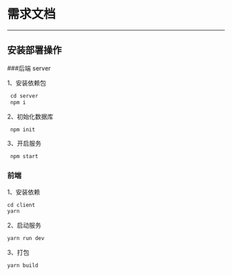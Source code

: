 # 需求文档

---

## 安装部署操作

###后端 server

1、安装依赖包

```js
 cd server
 npm i
```

2、初始化数据库

```js
 npm init
```

3、开启服务

```js
 npm start
```

### 前端

1、安装依赖

```js
cd client
yarn
```

2、启动服务

```js
yarn run dev
```

3、打包

```js
yarn build
```

